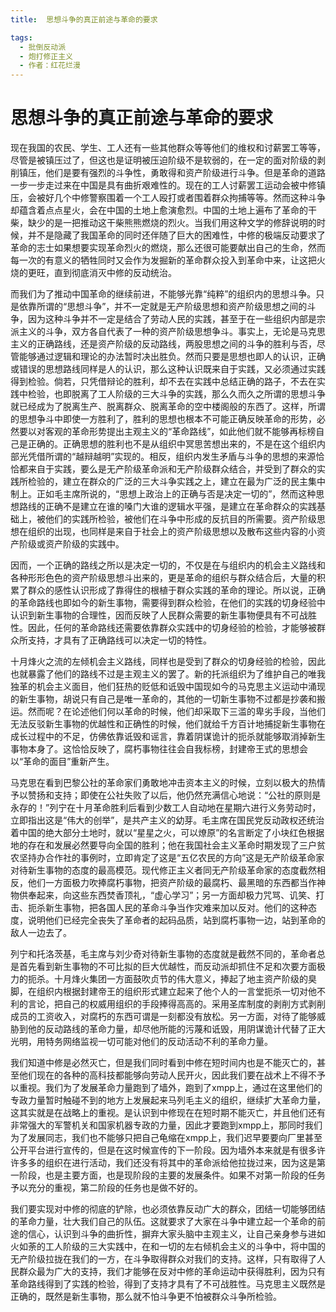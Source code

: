 ```yaml
---
title:  思想斗争的真正前途与革命的要求

tags:
  - 批倒反动派
  - 炮打修正主义
  - 作者：红花烂漫
---
```


# 思想斗争的真正前途与革命的要求

现在我国的农民、学生、工人还有一些其他群众等等他们的维权和讨薪罢工等等，尽管是被镇压过了，但这也是证明被压迫阶级不是软弱的，在一定的面对阶级的剥削镇压，他们是要有强烈的斗争性，勇敢得和资产阶级进行斗争。但是革命的道路一步一步走过来在中国是具有曲折艰难性的。现在的工人讨薪罢工运动会被中修镇压，会被好几个中修警察围着一个工人殴打或者围着群众拘捕等等。然而这种斗争却蕴含着点点星火，会在中国的土地上愈演愈烈。中国的土地上遍布了革命的干柴，缺少的是一把推动这干柴熊熊燃烧的烈火。当我们用这种文学的修辞说明的时候，并不是隐藏了我国革命的同时还伴随了巨大的困难性，中修的极端反动要求了革命的志士如果想要实现革命烈火的燃烧，那么还很可能要献出自己的生命，然而每一次的有意义的牺牲同时又会作为发掘新的革命群众投入到革命中来，让这把火烧的更旺，直到彻底消灭中修的反动统治。

而我们为了推动中国革命的继续前进，不能够光靠“纯粹”的组织内的思想斗争。只是依靠所谓的“思想斗争”，并不一定就是无产阶级思想和资产阶级思想之间的斗争，因为这种斗争并不一定是结合了劳动人民的实践，甚至于在一些组织内部是宗派主义的斗争，双方各自代表了一种的资产阶级思想争斗。事实上，无论是马克思主义的正确路线，还是资产阶级的反动路线，两股思想之间的斗争的胜利与否，尽管能够通过逻辑和理论的办法暂时决出胜负。然而只要是思想也即人的认识，正确或错误的思想路线同样是人的认识，那么这种认识既来自于实践，又必须通过实践得到检验。倘若，只凭借辩论的胜利，却不去在实践中总结正确的路子，不去在实践中检验，也即脱离了工人阶级的三大斗争的实践，那么久而久之所谓的思想斗争就已经成为了脱离生产、脱离群众、脱离革命的空中楼阁般的东西了。这样，所谓的思想争斗中即使一方胜利了，胜利的思想也根本不可能正确反映革命的形势，必然要以对客观的革命形势提出主观主义的“革命路线”，如此他们就不能够再标榜自己是正确的。正确思想的胜利也不是从组织中冥思苦想出来的，不是在这个组织内部光凭借所谓的“越辩越明”实现的。相反，组织内发生矛盾与斗争的思想的来源恰恰都来自于实践，要么是无产阶级革命派和无产阶级群众结合，并受到了群众的实践所检验的，建立在群众的广泛的三大斗争实践之上，建立在最为广泛的民主集中制上。正如毛主席所说的，“思想上政治上的正确与否是决定一切的”，然而这种思想路线的正确不是建立在谁的嗓门大谁的逻辑水平强，是建立在革命群众的实践基础上，被他们的实践所检验，被他们在斗争中形成的反抗目的所需要。资产阶级思想在组织的出现，也同样是来自于社会上的资产阶级思想以及散布这些内容的小资产阶级或资产阶级的实践中。

因而，一个正确的路线之所以是决定一切的，不仅是在与组织内的机会主义路线和各种形形色色的资产阶级思想斗出来的，更是革命的组织与群众结合后，大量的积累了群众的感性认识形成了靠得住的根植于群众实践的革命的理论。所以说，正确的革命路线也即如今的新生事物，需要得到群众检验，在他们的实践的切身经验中认识到新生事物的合理性，因而反映了人民群众需要的新生事物便具有不可战胜性。因此，任何的革命路线还需要依靠群众实践中的切身经验的检验，才能够被群众所支持，才具有了正确路线可以决定一切的特性。

十月烽火之流的左倾机会主义路线，同样也是受到了群众的切身经验的检验，因此也就暴露了他们的路线不过是主观主义的罢了。新的托派组织为了维护自己的唯我独革的机会主义面目，他们狂热的贬低和诋毁中国现如今的马克思主义运动中涌现的新生事物，胡说只有自己是唯一革命的，其他的一切新生事物不过都是抄袭和搬运。然而呢？在论述他们何以革命的时候，他们却采取下三滥的卑劣手段，当他们无法反驳新生事物的优越性和正确性的时候，他们就给千方百计地捕捉新生事物在成长过程中的不足，仿佛依靠诋毁和谣言，靠着阴谋诡计的扼杀就能够取消掉新生事物本身了。这恰恰反映了，腐朽事物往往会自我标榜，封建帝王式的思想会以“革命的面目”重新产生。

马克思在看到巴黎公社的革命家们勇敢地冲击资本主义的时候，立刻以极大的热情予以赞扬和支持；即使在公社失败了以后，他仍然充满信心地说：“公社的原则是永存的！”列宁在十月革命胜利后看到少数工人自动地在星期六进行义务劳动时，立即指出这是“伟大的创举”，是共产主义的幼芽。毛主席在国民党反动政权还统治着中国的绝大部分土地时，就以“星星之火，可以燎原”的名言断定了小块红色根据地的存在和发展必然要导向全国的胜利；他在我国社会主义革命时期发现了三户贫农坚持办合作社的事例时，立即肯定了这是“五亿农民的方向”这是无产阶级革命家对待新生事物的态度的最高模范。现代修正主义者同无产阶级革命家的态度截然相反，他们一方面极力吹捧腐朽事物，把资产阶级的最腐朽、最黑暗的东西都当作神物供奉起来，向这些东西焚香顶礼，“虚心学习”；另一方面却极力咒骂、讥笑、打击、扼杀新生事物，把各国人民的革命斗争当作灾难来加以反对。他们的这种态度，说明他们已经完全丧失了革命者的起码品质，站到腐朽事物一边，站到革命的敌人一边去了。

列宁和托洛茨基，毛主席与刘少奇对待新生事物的态度就是截然不同的，革命者总是首先看到新生事物的不可比拟的巨大优越性，而反动派却抓住不足和次要方面极力的扼杀。十月烽火集团一方面鼓吹贞节的伟大意义，捧起了地主资产阶级的臭脚，在组织内根据封建帝王的组织形式建立起来了他个人的一言堂扼杀一切对他不利的言论，把自己的权威用组织的手段捧得高高的。采用圣库制度的剥削方式剥削成员的工资收入，对腐朽的东西可谓是一刻都没有放松。另一方面，对待了能够威胁到他的反动路线的革命力量，却尽他所能的污蔑和诋毁，用阴谋诡计代替了正大光明，用特务网络监视一切可能对他们的反动活动不利的革命力量。

我们知道中修是必然灭亡，但是我们同时看到中修在短时间内也是不能灭亡的，甚至他们现在的各种的高科技都能够向劳动人民开火，因此我们要在战术上不得不予以重视。我们为了发展革命力量跑到了墙外，跑到了xmpp上，通过在这里他们的专政力量暂时触碰不到的地方上发展起来马列毛主义的组织，继续扩大革命力量，这其实就是在战略上的重视。是认识到中修现在在短时期不能灭亡，并且他们还有非常强大的军警机关和国家机器专政的力量，因此才要跑到xmpp上，那同时我们为了发展同志，我们也不能够只把自己龟缩在xmpp上，我们迟早要要向厂里甚至公开平台进行宣传的，但是在这时候宣传的下一阶段。因为墙外本来就是有很多许许多多的组织在进行活动，我们还没有将其中的革命派给他拉拢过来，因为这是第一阶段，也是主要方面，也是现阶段的主要的发展条件。如果不对第一阶段的任务予以充分的重视，第二阶段的任务也是做不好的。

我们要实现对中修的彻底的铲除，也必须依靠反动广大的群众，团结一切能够团结的革命力量，壮大我们自己的队伍。这就要求了大家在斗争中建立起一个革命的前途的信心，认识到斗争的曲折性，摒弃大家头脑中主观主义，让自己亲身参与进如火如荼的工人阶级的三大实践中，在和一切的左右倾机会主义的斗争中，将中国的无产阶级拉拢在我们的一方，在斗争取得群众对我们的支持。这样，只有取得了人民群众最为广大的支持，我们才能够在反对中修的革命运动中获得胜利，因为只有革命路线得到了实践的检验，得到了支持才具有了不可战胜性。马克思主义既然是正确的，既然是新生事物，那么就不怕斗争更不怕被群众斗争所检验。